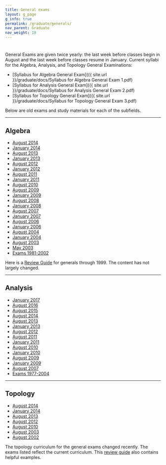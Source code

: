 ```yaml
---
title: General exams
layout: g_page
g_info: true
permalink: /graduate/generals/
nav_parent: Graduate
nav_weight: 18
---
```


<h1 class="mb-3"></h1>

General Exams are given twice yearly: the last week before classes begin in August and the last week before classes resume in January. Current syllabi for the Algebra, Analysis, and Topology General Examinations:

- [Syllabus for Algebra General Exam]({{ site.url }}/graduate/docs/Syllabus for Algebra General Exam 1.pdf)
- [Syllabus for Analysis General Exam]({{ site.url }}/graduate/docs/Syllabus for Analysis General Exam 2.pdf)
- [Syllabus for Topology General Exam]({{ site.url }}/graduate/docs/Syllabus for Topology General Exam 3.pdf)

Below are old exams and study materials for each of the subfields.

---

## Algebra

- [August 2014]({{site.url}}/graduate/exams/algebra/2014-08.pdf)
- [January 2014]({{site.url}}/graduate/exams/algebra/2014-01.pdf)
- [August 2013]({{site.url}}/graduate/exams/algebra/2013-08.pdf)
- [January 2013]({{site.url}}/graduate/exams/algebra/2013-01.pdf)
- [August 2012]({{site.url}}/graduate/exams/algebra/2012-08.pdf)
- [January 2012]({{site.url}}/graduate/exams/algebra/2012-01.pdf)
- [August 2011]({{site.url}}/graduate/exams/algebra/2011-08.pdf)
- [January 2011]({{site.url}}/graduate/exams/algebra/2011-01.pdf)
- [August 2010]({{site.url}}/graduate/exams/algebra/2010-08.pdf)
- [August 2009]({{site.url}}/graduate/exams/algebra/2009-08.pdf)
- [January 2009]({{site.url}}/graduate/exams/algebra/2009-01.pdf)
- [August 2008]({{site.url}}/graduate/exams/algebra/2008-08.pdf)
- [January 2008]({{site.url}}/graduate/exams/algebra/2008-01.pdf)
- [August 2007]({{site.url}}/graduate/exams/algebra/2007-08.pdf)
- [January 2007]({{site.url}}/graduate/exams/algebra/2007-01.pdf)
- [August 2006]({{site.url}}/graduate/exams/algebra/2006-08.pdf)
- [January 2006]({{site.url}}/graduate/exams/algebra/2006-01.pdf)
- [August 2004]({{site.url}}/graduate/exams/algebra/2004-08.pdf)
- [January 2004]({{site.url}}/graduate/exams/algebra/2004-01.pdf)
- [August 2003]({{site.url}}/graduate/exams/algebra/2003-08.pdf)
- [May 2003]({{site.url}}/graduate/exams/algebra/2003-05.pdf)
- [Exams 1981-2002]({{site.url}}/graduate/exams/algebra/AlgGento02.pdf)

Here is a [Review Guide]({{site.url}}/graduate/exams/algebra/Surveyto99.pdf) for generals through 1999. The content has not largely changed.

---

## Analysis

- [January 2017]({{site.url}}/graduate/exams/analysis/2017Jan.pdf)
- [August 2016]({{site.url}}/graduate/exams/analysis/2016Aug.pdf)
- [August 2015]({{site.url}}/graduate/exams/analysis/2015Aug.pdf)
- [August 2014]({{site.url}}/graduate/exams/analysis/2014Aug.pdf)
- [August 2013]({{site.url}}/graduate/exams/analysis/2013Aug.pdf)
- [January 2013]({{site.url}}/graduate/exams/analysis/2013Jan.pdf)
- [August 2012]({{site.url}}/graduate/exams/analysis/2012Aug.pdf)
- [August 2011]({{site.url}}/graduate/exams/analysis/2011Aug.pdf)
- [January 2011]({{site.url}}/graduate/exams/analysis/2011Jan.pdf)
- [August 2010]({{site.url}}/graduate/exams/analysis/2010Aug.pdf)
- [January 2010]({{site.url}}/graduate/exams/analysis/2010Jan.pdf)
- [August 2009]({{site.url}}/graduate/exams/analysis/2009Aug.pdf)
- [January 2009]({{site.url}}/graduate/exams/analysis/2009Jan.pdf)
- [August 2007]({{site.url}}/graduate/exams/analysis/2007Aug.pdf)
- [Exams 1977-2004]({{site.url}}/graduate/exams/analysis/1977-2004.pdf)

---

## Topology

- [August 2014]({{site.url}}/graduate/exams/topology/2014-08.pdf)
- [January 2014]({{site.url}}/graduate/exams/topology/2014-01.pdf)
- [August 2013]({{site.url}}/graduate/exams/topology/2013-08.pdf)
- [August 2012]({{site.url}}/graduate/exams/topology/2012-08.pdf)
- [August 2010]({{site.url}}/graduate/exams/topology/2010-08.pdf)
- [August 2003]({{site.url}}/graduate/exams/topology/2003-08.pdf)
- [August 2002]({{site.url}}/graduate/exams/topology/2002-08.pdf)


The topology curriculum for the general exams changed recently. The exams listed reflect the current curriculum. This [review guide]({{site.url}}/graduate/exams/topology/topreview.pdf) also contains helpful examples.
